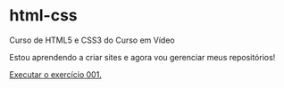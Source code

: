 # html-css
 Curso de HTML5 e CSS3 do Curso em Vídeo

Estou aprendendo a criar sites e agora vou gerenciar meus repositórios!

<a href="https://claudio-bs.github.io/html-css/exercicios/ex001/index.html">Executar o exercício 001.
